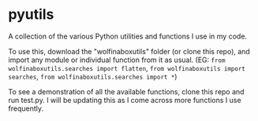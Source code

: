 # pyutils
A collection of the various Python utilities and functions I use in my code.

To use this, download the "wolfinaboxutils" folder (or clone this repo), and import any module or individual function from it as usual. (EG: `from wolfinaboxutils.searches import flatten`, `from wolfinaboxutils import searches`, `from wolfinaboxutils.searches import *`)

To see a demonstration of all the available functions, clone this repo and run test.py.
I will be updating this as I come across more functions I use frequently.
